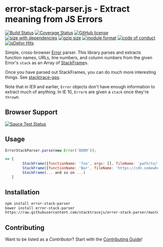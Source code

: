 error-stack-parser.js - Extract meaning from JS Errors
===============
[![Build Status](https://img.shields.io/github/workflow/status/stacktracejs/error-stack-parser/Continuous%20Integration/master?logo=github&style=flat-square)](https://github.com/stacktracejs/error-stack-parser/actions?query=workflow%3AContinuous+Integration+branch%3Amaster)
[![Coverage Status](https://img.shields.io/coveralls/stacktracejs/error-stack-parser.svg?style=flat-square)](https://coveralls.io/r/stacktracejs/error-stack-parser?branch=master)
[![GitHub license](https://img.shields.io/github/license/stacktracejs/error-stack-parser.svg?style=flat-square)](https://opensource.org/licenses/MIT)
[![size with dependencies](https://img.shields.io/badge/size-4.8k-green.svg?style=flat-square)](https://github.com/stacktracejs/error-stack-parser/releases)
[![gzip size](https://img.shields.io/badge/gzipped-1.8k-green.svg?style=flat-square)](https://github.com/stacktracejs/error-stack-parser/releases)
[![module format](https://img.shields.io/badge/module%20format-umd-lightgrey.svg?style=flat-square&colorB=ff69b4)](https://github.com/stacktracejs/error-stack-parser/releases)
[![code of conduct](https://img.shields.io/badge/code%20of-conduct-lightgrey.svg?style=flat-square&colorB=ff69b4)](http://todogroup.org/opencodeofconduct/#stacktrace.js/me@eriwen.com)
[![jsDelivr Hits](https://data.jsdelivr.com/v1/package/npm/error-stack-parser/badge)](https://www.jsdelivr.com/package/npm/error-stack-parser)

Simple, cross-browser [Error](https://developer.mozilla.org/en-US/docs/Web/JavaScript/Reference/Global_Objects/Error) parser.
This library parses and extracts function names, URLs, line numbers, and column numbers from the given Error's `stack` as
an Array of [StackFrame](http://git.io/stackframe)s. 

Once you have parsed out StackFrames, you can do much more interesting things. See [stacktrace-gps](http://git.io/stacktrace-gps).

Note that in IE9 and earlier, `Error` objects don't have enough information to extract much of anything. In IE 10, `Error`s
are given a `stack` once they're `throw`n.

## Browser Support
[![Sauce Test Status](https://saucelabs.com/browser-matrix/stacktracejs.svg)](https://saucelabs.com/u/stacktracejs)

## Usage
```js
ErrorStackParser.parse(new Error('BOOM'));

=> [
        StackFrame({functionName: 'foo', args: [], fileName: 'path/to/file.js', lineNumber: 35, columnNumber: 79, isNative: false, isEval: false}),
        StackFrame({functionName: 'Bar', fileName: 'https://cdn.somewherefast.com/utils.min.js', lineNumber: 1, columnNumber: 832, isNative: false, isEval: false, isConstructor: true}),
        StackFrame(... and so on ...)
   ]
```

## Installation
```bash
npm install error-stack-parser
bower install error-stack-parser
https://raw.githubusercontent.com/stacktracejs/error-stack-parser/master/dist/error-stack-parser.min.js
```

## Contributing
Want to be listed as a *Contributor*? Start with the [Contributing Guide](.github/CONTRIBUTING.md)!

